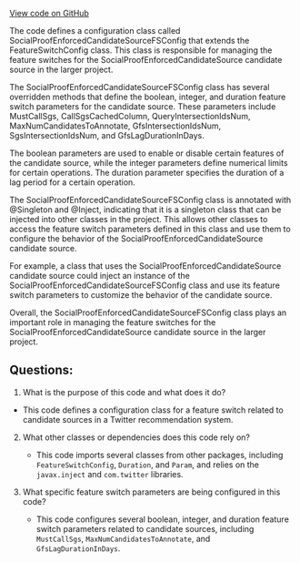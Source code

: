 [View code on GitHub](https://github.com/misbahsy/the-algorithm/follow-recommendations-service/common/src/main/scala/com/twitter/follow_recommendations/common/candidate_sources/base/SocialProofEnforcedCandidateSourceFSConfig.scala)

The code defines a configuration class called SocialProofEnforcedCandidateSourceFSConfig that extends the FeatureSwitchConfig class. This class is responsible for managing the feature switches for the SocialProofEnforcedCandidateSource candidate source in the larger project. 

The SocialProofEnforcedCandidateSourceFSConfig class has several overridden methods that define the boolean, integer, and duration feature switch parameters for the candidate source. These parameters include MustCallSgs, CallSgsCachedColumn, QueryIntersectionIdsNum, MaxNumCandidatesToAnnotate, GfsIntersectionIdsNum, SgsIntersectionIdsNum, and GfsLagDurationInDays. 

The boolean parameters are used to enable or disable certain features of the candidate source, while the integer parameters define numerical limits for certain operations. The duration parameter specifies the duration of a lag period for a certain operation. 

The SocialProofEnforcedCandidateSourceFSConfig class is annotated with @Singleton and @Inject, indicating that it is a singleton class that can be injected into other classes in the project. This allows other classes to access the feature switch parameters defined in this class and use them to configure the behavior of the SocialProofEnforcedCandidateSource candidate source. 

For example, a class that uses the SocialProofEnforcedCandidateSource candidate source could inject an instance of the SocialProofEnforcedCandidateSourceFSConfig class and use its feature switch parameters to customize the behavior of the candidate source. 

Overall, the SocialProofEnforcedCandidateSourceFSConfig class plays an important role in managing the feature switches for the SocialProofEnforcedCandidateSource candidate source in the larger project.
## Questions: 
 1. What is the purpose of this code and what does it do?
   - This code defines a configuration class for a feature switch related to candidate sources in a Twitter recommendation system.

2. What other classes or dependencies does this code rely on?
   - This code imports several classes from other packages, including `FeatureSwitchConfig`, `Duration`, and `Param`, and relies on the `javax.inject` and `com.twitter` libraries.

3. What specific feature switch parameters are being configured in this code?
   - This code configures several boolean, integer, and duration feature switch parameters related to candidate sources, including `MustCallSgs`, `MaxNumCandidatesToAnnotate`, and `GfsLagDurationInDays`.